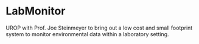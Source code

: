 # LabMonitor
UROP with Prof. Joe Steinmeyer to bring out a low cost and small footprint system to monitor environmental data within a laboratory setting.
